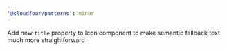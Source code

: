 ```yaml
---
'@cloudfour/patterns': minor
---
```


Add new `title` property to Icon component to make semantic fallback text much more straightforward

